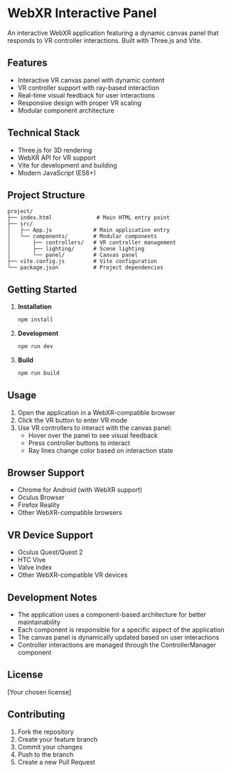 # WebXR Interactive Panel

An interactive WebXR application featuring a dynamic canvas panel that responds to VR controller interactions. Built with Three.js and Vite.

## Features

- Interactive VR canvas panel with dynamic content
- VR controller support with ray-based interaction
- Real-time visual feedback for user interactions
- Responsive design with proper VR scaling
- Modular component architecture

## Technical Stack

- Three.js for 3D rendering
- WebXR API for VR support
- Vite for development and building
- Modern JavaScript (ES6+)

## Project Structure

```
project/
├── index.html              # Main HTML entry point
├── src/
│   ├── App.js             # Main application entry
│   └── components/        # Modular components
│       ├── controllers/   # VR controller management
│       ├── lighting/      # Scene lighting
│       └── panel/         # Canvas panel
├── vite.config.js         # Vite configuration
└── package.json           # Project dependencies
```

## Getting Started

1. **Installation**
   ```bash
   npm install
   ```

2. **Development**
   ```bash
   npm run dev
   ```

3. **Build**
   ```bash
   npm run build
   ```

## Usage

1. Open the application in a WebXR-compatible browser
2. Click the VR button to enter VR mode
3. Use VR controllers to interact with the canvas panel:
   - Hover over the panel to see visual feedback
   - Press controller buttons to interact
   - Ray lines change color based on interaction state

## Browser Support

- Chrome for Android (with WebXR support)
- Oculus Browser
- Firefox Reality
- Other WebXR-compatible browsers

## VR Device Support

- Oculus Quest/Quest 2
- HTC Vive
- Valve Index
- Other WebXR-compatible VR devices

## Development Notes

- The application uses a component-based architecture for better maintainability
- Each component is responsible for a specific aspect of the application
- The canvas panel is dynamically updated based on user interactions
- Controller interactions are managed through the ControllerManager component

## License

[Your chosen license]

## Contributing

1. Fork the repository
2. Create your feature branch
3. Commit your changes
4. Push to the branch
5. Create a new Pull Request 